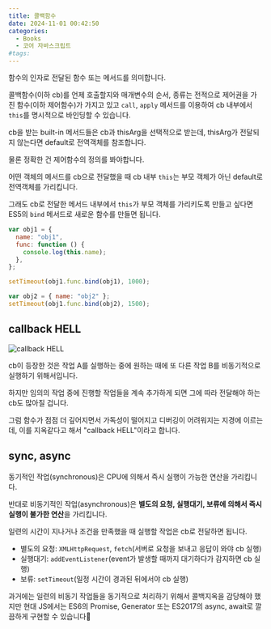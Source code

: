 ```yaml
---
title: 콜백함수
date: 2024-11-01 00:42:50
categories:
  - Books
  - 코어 자바스크립트
#tags:
---
```

함수의 인자로 전달된 함수 또는 메서드를 의미합니다.

콜백함수(이하 cb)를 언제 호출할지와 매개변수의 순서, 종류는 전적으로 제어권을 가진 함수(이하 제어함수)가 가지고 있고 `call`, `apply` 메서드를 이용하여 cb 내부에서 `this`를 명시적으로 바인딩할 수 있습니다.

cb을 받는 built-in 메서드들은 cb과 thisArg을 선택적으로 받는데, thisArg가 전달되지 않는다면 default로 전역객체를 참조합니다.

물론 정확한 건 제어함수의 정의를 봐야합니다.

어떤 객체의 메서드를 cb으로 전달했을 때 cb 내부 `this`는 부모 객체가 아닌 default로 전역객체를 가리킵니다.

그래도 cb로 전달한 메서드 내부에서 `this`가 부모 객체를 가리키도록 만들고 싶다면 ES5의 `bind` 메서드로 새로운 함수를 만들면 됩니다.

```js
var obj1 = {
  name: "obj1",
  func: function () {
    console.log(this.name);
  },
};

setTimeout(obj1.func.bind(obj1), 1000);

var obj2 = { name: "obj2" };
setTimeout(obj1.func.bind(obj2), 1500);
```

## callback HELL

![callback HELL](/images/callback_hell.png)

cb이 등장한 것은 작업 A를 실행하는 중에 원하는 때에 또 다른 작업 B를 비동기적으로 실행하기 위해서입니다.

하지만 임의의 작업 중에 진행할 작업들을 계속 추가하게 되면 그에 따라 전달해야 하는 cb도 많아질 겁니다.

그럼 함수가 점점 더 깊어지면서 가독성이 떨어지고 디버깅이 어려워지는 지경에 이르는데, 이를 지옥같다고 해서 "callback HELL"이라고 합니다.

## sync, async

동기적인 작업(synchronous)은 CPU에 의해서 즉시 실행이 가능한 연산을 가리킵니다.

반대로 비동기적인 작업(asynchronous)은 **별도의 요청, 실행대기, 보류에 의해서 즉시 실행이 불가한 연산**을 가리킵니다.

일련의 시간이 지나거나 조건을 만족했을 때 실행할 작업은 cb로 전달하면 됩니다.

- 별도의 요청: `XMLHttpRequest`, `fetch`(서버로 요청을 보내고 응답이 와야 cb 실행)
- 실행대기: `addEventListener`(event가 발생할 때까지 대기하다가 감지하면 cb 실행)
- 보류: `setTimeout`(일정 시간이 경과된 뒤에서야 cb 실행)

과거에는 일련의 비동기 작업들을 동기적으로 처리하기 위해서 콜백지옥을 감당해야 했지만 현대 JS에서는 ES6의 Promise, Generator 또는 ES2017의 async, await로 깔끔하게 구현할 수 있습니다🥳
